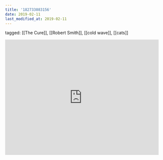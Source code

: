 ```yaml
---
title: '182733083156'
date: 2019-02-11
last_modified_at: 2019-02-11
---
```

tagged: [[The Cure]], [[Robert Smith]], [[cold wave]], [[cats]]
<iframe allow="accelerometer; autoplay; clipboard-write; encrypted-media; gyroscope; picture-in-picture" allowfullscreen="" frameborder="0" height="375" id="youtube_iframe" src="https://www.youtube.com/embed/hpgNx89B8Y4?feature=oembed&amp;enablejsapi=1&amp;origin=https://safe.txmblr.com&amp;wmode=opaque" width="500"></iframe>